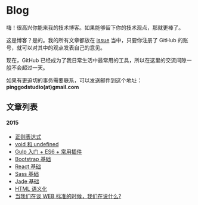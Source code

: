 # Blog 

嗨！很高兴你能来我的技术博客。如果能够留下你的技术观点，那就更棒了。

这是博客？是的。我的所有文章都放在 [issue](https://github.com/pinggod/Blog/issues]) 当中，只要你注册了 GitHub 的账号，就可以对其中的观点发表自己的意见。

现在，GitHub 已经成为了我日常生活中最常用的工具，所以在这里的交流间隙一般不会超过一天。

如果有更迫切的事务需要联系，可以发送邮件到这个地址：**pinggodstudio(at)gmail.com**

## 文章列表

#### 2015

- [正则表达式](https://github.com/pinggod/Blog/issues/12)
- [void 和 undefined](https://github.com/pinggod/Blog/issues/11)
- [Gulp 入门 + ES6 + 常用插件](https://github.com/pinggod/Blog/issues/10)
- [Bootstrap 基础](https://github.com/pinggod/Blog/issues/9)
- [React 基础](https://github.com/pinggod/Blog/issues/8)
- [Sass 基础](https://github.com/pinggod/Blog/issues/4)
- [Jade 基础](https://github.com/pinggod/Blog/issues/3)
- [HTML 语义化](https://github.com/pinggod/Blog/issues/2)
- [当我们在谈 WEB 标准的时候，我们在说什么?](https://github.com/pinggod/Blog/issues/1)
